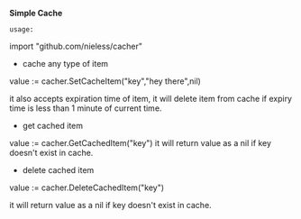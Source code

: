 **Simple Cache**

`usage:`

import "github.com/nieless/cacher"

* cache any type of item 

value := cacher.SetCacheItem("key","hey there",nil)

it also accepts expiration time of item, it will delete item from cache if expiry time is less than 1 minute of current time.


* get cached item

value := cacher.GetCachedItem("key")
it will return value as a nil if key doesn't exist in cache.

* delete cached item

value := cacher.DeleteCachedItem("key")

it will return value as a nil if key doesn't exist in cache.
